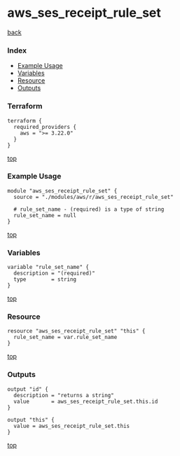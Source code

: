 # aws_ses_receipt_rule_set
[back](../aws.md)
### Index
- [Example Usage](#example-usage)
- [Variables](#variables)
- [Resource](#resource)
- [Outputs](#outputs)
### Terraform
```hcl
terraform {
  required_providers {
    aws = ">= 3.22.0"
  }
}
```
[top](#index)
### Example Usage
```hcl
module "aws_ses_receipt_rule_set" {
  source = "./modules/aws/r/aws_ses_receipt_rule_set"

  # rule_set_name - (required) is a type of string
  rule_set_name = null
}
```
[top](#index)
### Variables
```hcl
variable "rule_set_name" {
  description = "(required)"
  type        = string
}
```
[top](#index)

### Resource
```hcl
resource "aws_ses_receipt_rule_set" "this" {
  rule_set_name = var.rule_set_name
}
```
[top](#index)
### Outputs
```hcl
output "id" {
  description = "returns a string"
  value       = aws_ses_receipt_rule_set.this.id
}

output "this" {
  value = aws_ses_receipt_rule_set.this
}
```
[top](#index)
